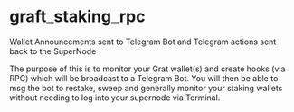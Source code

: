 # graft_staking_rpc
Wallet Announcements sent to Telegram Bot and Telegram actions sent back to the SuperNode

The purpose of this is to monitor your Grat wallet(s) and create hooks (via RPC) which will be broadcast to a Telegram Bot. You will then be able to msg the bot to restake, sweep and generally monitor your staking wallets without needing to log into your supernode via Terminal. 

